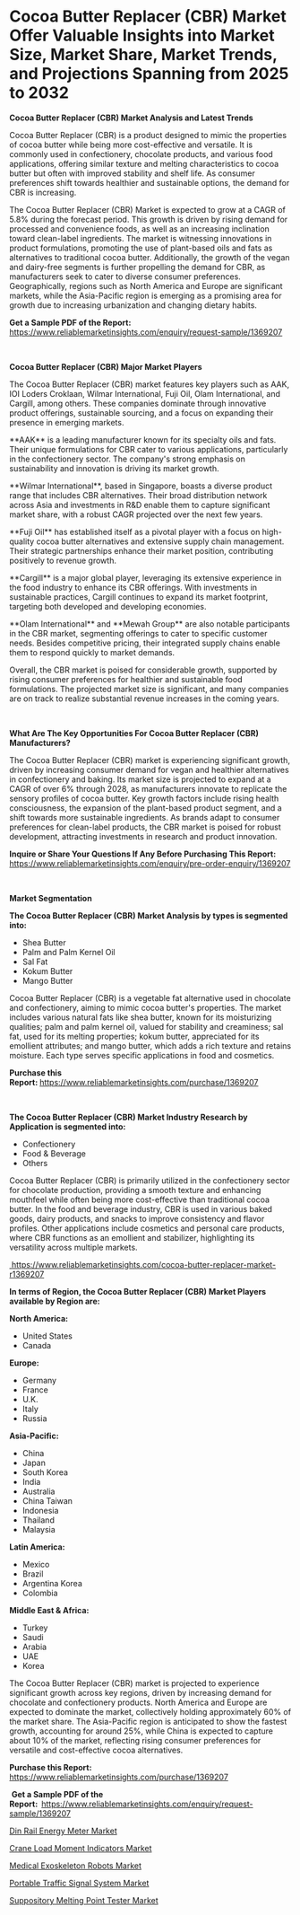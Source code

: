 <p><h1>Cocoa Butter Replacer (CBR) Market Offer Valuable Insights into Market Size, Market Share, Market Trends, and Projections Spanning from 2025 to 2032</h1></p><p><strong>Cocoa Butter Replacer (CBR) Market Analysis and Latest Trends</strong></p>
<p><p>Cocoa Butter Replacer (CBR) is a product designed to mimic the properties of cocoa butter while being more cost-effective and versatile. It is commonly used in confectionery, chocolate products, and various food applications, offering similar texture and melting characteristics to cocoa butter but often with improved stability and shelf life. As consumer preferences shift towards healthier and sustainable options, the demand for CBR is increasing.</p><p>The Cocoa Butter Replacer (CBR) Market is expected to grow at a CAGR of 5.8% during the forecast period. This growth is driven by rising demand for processed and convenience foods, as well as an increasing inclination toward clean-label ingredients. The market is witnessing innovations in product formulations, promoting the use of plant-based oils and fats as alternatives to traditional cocoa butter. Additionally, the growth of the vegan and dairy-free segments is further propelling the demand for CBR, as manufacturers seek to cater to diverse consumer preferences. Geographically, regions such as North America and Europe are significant markets, while the Asia-Pacific region is emerging as a promising area for growth due to increasing urbanization and changing dietary habits.</p></p>
<p><strong>Get a Sample PDF of the Report:&nbsp;</strong> <a href="https://www.reliablemarketinsights.com/enquiry/request-sample/1369207?utm_campaign=2218&utm_medium=2&utm_source=Github&utm_content=ia&utm_term=22032025&utm_id=cocoa-butter-replacer-cbr">https://www.reliablemarketinsights.com/enquiry/request-sample/1369207</a></p>
<p>&nbsp;</p>
<p><strong>Cocoa Butter Replacer (CBR) Major Market Players</strong></p>
<p><p>The Cocoa Butter Replacer (CBR) market features key players such as AAK, IOI Loders Croklaan, Wilmar International, Fuji Oil, Olam International, and Cargill, among others. These companies dominate through innovative product offerings, sustainable sourcing, and a focus on expanding their presence in emerging markets.</p><p>**AAK** is a leading manufacturer known for its specialty oils and fats. Their unique formulations for CBR cater to various applications, particularly in the confectionery sector. The company's strong emphasis on sustainability and innovation is driving its market growth.</p><p>**Wilmar International**, based in Singapore, boasts a diverse product range that includes CBR alternatives. Their broad distribution network across Asia and investments in R&D enable them to capture significant market share, with a robust CAGR projected over the next few years.</p><p>**Fuji Oil** has established itself as a pivotal player with a focus on high-quality cocoa butter alternatives and extensive supply chain management. Their strategic partnerships enhance their market position, contributing positively to revenue growth.</p><p>**Cargill** is a major global player, leveraging its extensive experience in the food industry to enhance its CBR offerings. With investments in sustainable practices, Cargill continues to expand its market footprint, targeting both developed and developing economies.</p><p>**Olam International** and **Mewah Group** are also notable participants in the CBR market, segmenting offerings to cater to specific customer needs. Besides competitive pricing, their integrated supply chains enable them to respond quickly to market demands.</p><p>Overall, the CBR market is poised for considerable growth, supported by rising consumer preferences for healthier and sustainable food formulations. The projected market size is significant, and many companies are on track to realize substantial revenue increases in the coming years.</p></p>
<p>&nbsp;</p>
<p><strong>What Are The Key Opportunities For Cocoa Butter Replacer (CBR) Manufacturers?</strong></p>
<p><p>The Cocoa Butter Replacer (CBR) market is experiencing significant growth, driven by increasing consumer demand for vegan and healthier alternatives in confectionery and baking. Its market size is projected to expand at a CAGR of over 6% through 2028, as manufacturers innovate to replicate the sensory profiles of cocoa butter. Key growth factors include rising health consciousness, the expansion of the plant-based product segment, and a shift towards more sustainable ingredients. As brands adapt to consumer preferences for clean-label products, the CBR market is poised for robust development, attracting investments in research and product innovation.</p></p>
<p><strong>Inquire or Share Your Questions If Any Before Purchasing This Report:</strong> <a href="https://www.reliablemarketinsights.com/enquiry/pre-order-enquiry/1369207?utm_campaign=2218&utm_medium=2&utm_source=Github&utm_content=ia&utm_term=22032025&utm_id=cocoa-butter-replacer-cbr">https://www.reliablemarketinsights.com/enquiry/pre-order-enquiry/1369207</a></p>
<p>&nbsp;</p>
<p><strong>Market Segmentation</strong></p>
<p><strong>The Cocoa Butter Replacer (CBR) Market Analysis by types is segmented into:</strong></p>
<p><ul><li>Shea Butter</li><li>Palm and Palm Kernel Oil</li><li>Sal Fat</li><li>Kokum Butter</li><li>Mango Butter</li></ul></p>
<p><p>Cocoa Butter Replacer (CBR) is a vegetable fat alternative used in chocolate and confectionery, aiming to mimic cocoa butter's properties. The market includes various natural fats like shea butter, known for its moisturizing qualities; palm and palm kernel oil, valued for stability and creaminess; sal fat, used for its melting properties; kokum butter, appreciated for its emollient attributes; and mango butter, which adds a rich texture and retains moisture. Each type serves specific applications in food and cosmetics.</p></p>
<p><strong>Purchase this Report:&nbsp;</strong><a href="https://www.reliablemarketinsights.com/purchase/1369207?utm_campaign=2218&utm_medium=2&utm_source=Github&utm_content=ia&utm_term=22032025&utm_id=cocoa-butter-replacer-cbr">https://www.reliablemarketinsights.com/purchase/1369207</a></p>
<p>&nbsp;</p>
<p><strong>The Cocoa Butter Replacer (CBR) Market Industry Research by Application is segmented into:</strong></p>
<p><ul><li>Confectionery</li><li>Food & Beverage</li><li>Others</li></ul></p>
<p><p>Cocoa Butter Replacer (CBR) is primarily utilized in the confectionery sector for chocolate production, providing a smooth texture and enhancing mouthfeel while often being more cost-effective than traditional cocoa butter. In the food and beverage industry, CBR is used in various baked goods, dairy products, and snacks to improve consistency and flavor profiles. Other applications include cosmetics and personal care products, where CBR functions as an emollient and stabilizer, highlighting its versatility across multiple markets.</p></p>
<p><a href="https://www.reliablemarketinsights.com/cocoa-butter-replacer-market-r1369207?utm_campaign=2218&utm_medium=2&utm_source=Github&utm_content=ia&utm_term=22032025&utm_id=cocoa-butter-replacer-cbr">&nbsp;https://www.reliablemarketinsights.com/cocoa-butter-replacer-market-r1369207</a></p>
<p><strong>In terms of Region, the Cocoa Butter Replacer (CBR) Market Players available by Region are:</strong></p>
<p>
    <p> <strong> North America: </strong>
        <ul>
            <li>United States</li>
            <li>Canada</li>
        </ul>
        </p> 
    <p> <strong> Europe: </strong>
        <ul>
            <li>Germany</li>
            <li>France</li>
            <li>U.K.</li>
            <li>Italy</li>
            <li>Russia</li>
        </ul>
        </p> 
    <p> <strong> Asia-Pacific: </strong>
        <ul>
            <li>China</li>
            <li>Japan</li>
            <li>South Korea</li>
            <li>India</li>
            <li>Australia</li>
            <li>China Taiwan</li>
            <li>Indonesia</li>
            <li>Thailand</li>
            <li>Malaysia</li>
        </ul>
        </p> 
    <p> <strong> Latin America: </strong>
        <ul>
            <li>Mexico</li>
            <li>Brazil</li>
            <li>Argentina Korea</li>
            <li>Colombia</li>
        </ul>
        </p> 
    <p> <strong> Middle East & Africa: </strong>
        <ul>
            <li>Turkey</li>
            <li>Saudi</li>
            <li>Arabia</li>
            <li>UAE</li>
            <li>Korea</li>
        </ul>
    </p>
    </p>
<p><p>The Cocoa Butter Replacer (CBR) market is projected to experience significant growth across key regions, driven by increasing demand for chocolate and confectionery products. North America and Europe are expected to dominate the market, collectively holding approximately 60% of the market share. The Asia-Pacific region is anticipated to show the fastest growth, accounting for around 25%, while China is expected to capture about 10% of the market, reflecting rising consumer preferences for versatile and cost-effective cocoa alternatives.</p></p>
<p><strong>Purchase this Report: </strong><a href="https://www.reliablemarketinsights.com/purchase/1369207?utm_campaign=2218&utm_medium=2&utm_source=Github&utm_content=ia&utm_term=22032025&utm_id=cocoa-butter-replacer-cbr">https://www.reliablemarketinsights.com/purchase/1369207</a></p>
<p>&nbsp;<strong>Get a Sample PDF of the Report:&nbsp;&nbsp;</strong><a href="https://www.reliablemarketinsights.com/enquiry/request-sample/1369207?utm_campaign=2218&utm_medium=2&utm_source=Github&utm_content=ia&utm_term=22032025&utm_id=cocoa-butter-replacer-cbr">https://www.reliablemarketinsights.com/enquiry/request-sample/1369207</a></p>
<p><strong></strong></p>
<p><p><a href="https://www.linkedin.com/pulse/how-din-rail-energy-meter-market-expanding-forecasted-81-cagr-9enbe?utm_campaign=2218&utm_medium=2&utm_source=Github&utm_content=ia&utm_term=22032025&utm_id=cocoa-butter-replacer-cbr">Din Rail Energy Meter Market</a></p><p><a href="https://github.com/delcirodda4f/Market-Research-Report-List-1/blob/main/crane-load-moment-indicators-market.md?utm_campaign=2218&utm_medium=2&utm_source=Github&utm_content=ia&utm_term=22032025&utm_id=cocoa-butter-replacer-cbr">Crane Load Moment Indicators Market</a></p><p><a href="https://github.com/miehldobin1w/Market-Research-Report-List-1/blob/main/medical-exoskeleton-robots-market.md?utm_campaign=2218&utm_medium=2&utm_source=Github&utm_content=ia&utm_term=22032025&utm_id=cocoa-butter-replacer-cbr">Medical Exoskeleton Robots Market</a></p><p><a href="https://www.linkedin.com/pulse/portable-traffic-signal-system-industry-report-revenue-nuy0e?utm_campaign=2218&utm_medium=2&utm_source=Github&utm_content=ia&utm_term=22032025&utm_id=cocoa-butter-replacer-cbr">Portable Traffic Signal System Market</a></p><p><a href="https://www.linkedin.com/pulse/suppository-melting-point-tester-market-review-strategic-growth-d1wze?utm_campaign=2218&utm_medium=2&utm_source=Github&utm_content=ia&utm_term=22032025&utm_id=cocoa-butter-replacer-cbr">Suppository Melting Point Tester Market</a></p></p>